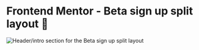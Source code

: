 # Frontend Mentor - Beta sign up split layout 🚀

![Header/intro section for the Beta sign up split layout](./design/desktop-preview.jpg)
